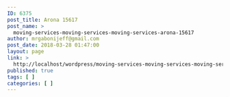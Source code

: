 ```yaml
---
ID: 6375
post_title: Arona 15617
post_name: >
  moving-services-moving-services-moving-services-arona-15617
author: mrgabonijeff@gmail.com
post_date: 2018-03-28 01:47:00
layout: page
link: >
  http://localhost/wordpress/moving-services-moving-services-moving-services-arona-15617/
published: true
tags: [ ]
categories: [ ]
---
```


